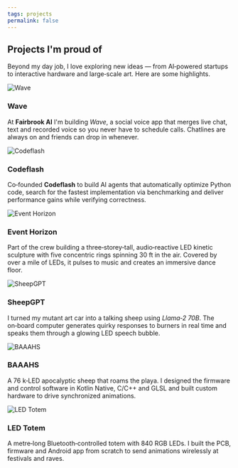 ```yaml
---
tags: projects
permalink: false
---
```


## Projects I'm proud of

Beyond my day job, I love exploring new ideas — from AI‑powered startups to interactive hardware and large‑scale art. Here are some highlights.

<div class="projects-grid">

<div class="project-card">
<img src="/assets/wave.png" alt="Wave" />
<h3>Wave</h3>
<p>At <strong>Fairbrook AI</strong> I'm building <em>Wave</em>, a social voice app that merges live chat, text and recorded voice so you never have to schedule calls. Chatlines are always on and friends can drop in whenever.</p>
</div>

<div class="project-card">
<img src="/assets/codeflash.png" alt="Codeflash" />
<h3>Codeflash</h3>
<p>Co‑founded <strong>Codeflash</strong> to build AI agents that automatically optimize Python code, search for the fastest implementation via benchmarking and deliver performance gains while verifying correctness.</p>
</div>

<div class="project-card">
<img src="/assets/event-horizon.png" alt="Event Horizon" />
<h3>Event Horizon</h3>
<p>Part of the crew building a three‑storey‑tall, audio‑reactive LED kinetic sculpture with five concentric rings spinning 30 ft in the air. Covered by over a mile of LEDs, it pulses to music and creates an immersive dance floor.</p>
</div>

<div class="project-card">
<img src="/assets/sheepgpt.png" alt="SheepGPT" />
<h3>SheepGPT</h3>
<p>I turned my mutant art car into a talking sheep using <em>Llama‑2 70B</em>. The on‑board computer generates quirky responses to burners in real time and speaks them through a glowing LED speech bubble.</p>
</div>

<div class="project-card">
<img src="/assets/baahs.png" alt="BAAAHS" />
<h3>BAAAHS</h3>
<p>A 76 k‑LED apocalyptic sheep that roams the playa. I designed the firmware and control software in Kotlin Native, C/C++ and GLSL and built custom hardware to drive synchronized animations.</p>
</div>

<div class="project-card">
<img src="/assets/led-totem.png" alt="LED Totem" />
<h3>LED Totem</h3>
<p>A metre‑long Bluetooth‑controlled totem with 840 RGB LEDs. I built the PCB, firmware and Android app from scratch to send animations wirelessly at festivals and raves.</p>
</div>

</div>
